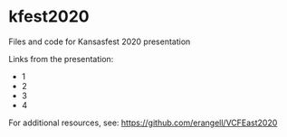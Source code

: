 # kfest2020
Files and code for Kansasfest 2020 presentation

Links from the presentation:
* 1
* 2
* 3
* 4

For additional resources, see: https://github.com/erangell/VCFEast2020

